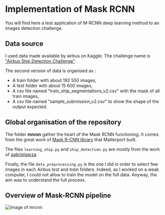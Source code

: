 # Implementation of Mask RCNN

You will find here a test application of M-RCNN deep learning method to an images detection challenge.


## Data source

I used data made available by airbus on Kaggle. The challenge name is ["Airbus Ship Detection Challenge"](https://www.kaggle.com/c/airbus-ship-detection).

The second version of data is organised as :
* A train folder with about 192 550 images,
* A test folder with about 15 600 images,
* A csv file named "train_ship_segmentations_v2.csv" with the mask of all train images,
* A csv file named "sample_submission_v2.csv" to show the shape of the output expected.


## Global organisation of the repository

The folder **mrcnn** gather the heart of the Mask RCNN functioning. It comes from the great work of [Mask R-CNN library](https://github.com/matterport/Mask_RCNN) that Matterport built.

The files ```learning_ship.py``` and ```ship_detection.py``` are mostly from the work of [gabrielgarza](https://github.com/gabrielgarza/Mask_RCNN/tree/master/samples/ship)

Finally, the file ```data_preprocessing.py``` is the one I did in order to select few images in each Airbus *test* and *train* folders. Indeed, as I worked on a weak computer, I could not allow to train the model on the full data. Anyway, the aim was to understand the full process.


## Overview of Mask-RCNN pipeline

![Image of mrcnn](https://cdn-images-1.medium.com/max/2600/1*M_ZhHp8OXzWxEsfWu2e5EA.png)
